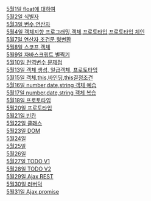 <a href="https://github.com/hbsowo58/FastCampus_Summary/blob/master/Contents/2019-05/0501.md"> 5월1일 float에 대하여 <br>
<a href="https://github.com/hbsowo58/FastCampus_Summary/blob/master/Contents/2019-05/0502.md"> 5월2일 식별자<br>
<a href="https://github.com/hbsowo58/FastCampus_Summary/blob/master/Contents/2019-05/0503.md"> 5월3일 변수,연산자 <br>
<a href="https://github.com/hbsowo58/FastCampus_Summary/blob/master/Contents/2019-05/0507.md"> 5월4일 객체지향 프로그래밍,객체,프로토타입,프로토타입 체인 <br>
<a href="https://github.com/hbsowo58/FastCampus_Summary/blob/master/Contents/2019-05/0507.md"> 5월7일 연산자,조건문,형변환 <br>
<a href="https://github.com/hbsowo58/FastCampus_Summary/blob/master/Contents/2019-05/0508.md"> 5월8일 스코프,객체 <br>
<a href="https://github.com/hbsowo58/FastCampus_Summary/blob/master/Contents/2019-05/0509.md"> 5월9일 자바스크립트 별찍기 <br>
<a href="https://github.com/hbsowo58/FastCampus_Summary/blob/master/Contents/2019-05/0510.md"> 5월10일 전역변수 문제점 <br>
<a href="https://github.com/hbsowo58/FastCampus_Summary/blob/master/Contents/2019-05/0513.md"> 5월13일 객체 생성, 일급객체, 프로토타입<br>
<a href="https://github.com/hbsowo58/FastCampus_Summary/blob/master/Contents/2019-05/0515.md"> 5월15일 객체,this,바인딩,this결정조건<br>
<a href="https://github.com/hbsowo58/FastCampus_Summary/blob/master/Contents/2019-05/0516.md"> 5월16일 number,date,string 객체 예습<br>
<a href="https://github.com/hbsowo58/FastCampus_Summary/blob/master/Contents/2019-05/0517.md"> 5월17일 number,date,string 객체 복습<br>
<a href="https://github.com/hbsowo58/FastCampus_Summary/blob/master/Contents/2019-05/0518.md"> 5월18일 프로토타입<br>
<a href="https://github.com/hbsowo58/FastCampus_Summary/blob/master/Contents/2019-05/0520.md"> 5월20일 프로토타입<br>
<a href="https://github.com/hbsowo58/FastCampus_Summary/blob/master/Contents/2019-05/0521.md"> 5월21일 빈칸<br>
<a href="https://github.com/hbsowo58/FastCampus_Summary/blob/master/Contents/2019-05/0522.md"> 5월22일 클래스<br>
<a href="https://github.com/hbsowo58/FastCampus_Summary/blob/master/Contents/2019-05/0523.md"> 5월23일 DOM<br>
<a href="https://github.com/hbsowo58/FastCampus_Summary/blob/master/Contents/2019-05/0524.md"> 5월24일 <br>
<a href="https://github.com/hbsowo58/FastCampus_Summary/blob/master/Contents/2019-05/0525.md"> 5월25일 <br>
<a href="https://github.com/hbsowo58/FastCampus_Summary/blob/master/Contents/2019-05/0526.md"> 5월26일 <br>
<a href="https://github.com/hbsowo58/FastCampus_Summary/blob/master/Contents/2019-05/0527.md"> 5월27일 TODO V1<br>
<a href="https://github.com/hbsowo58/FastCampus_Summary/blob/master/Contents/2019-05/0528.md"> 5월28일 TODO V2<br>
<a href="https://github.com/hbsowo58/FastCampus_Summary/blob/master/Contents/2019-05/0529.md"> 5월29일 Ajax,REST<br>
<a href="https://github.com/hbsowo58/FastCampus_Summary/blob/master/Contents/2019-05/0530.md"> 5월30일 러버덕<br>
<a href="https://github.com/hbsowo58/FastCampus_Summary/blob/master/Contents/2019-05/0531.md"> 5월31일 Ajax.promise<br>
